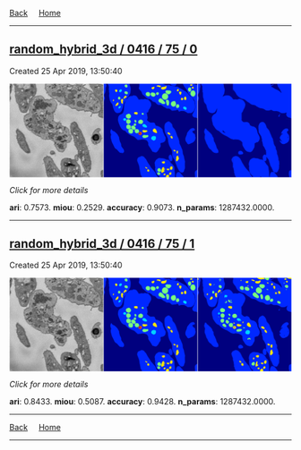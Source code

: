 
[Back](..)&nbsp;&nbsp;&nbsp;&nbsp;&nbsp;[Home](https://leapmanlab.github.io/snapshots)

---

<div class="summary"><a href="0"><h2>random_hybrid_3d / 0416 / 75 / 0</h2></a><p>Created 25 Apr 2019, 13:50:40
</p><a href="0"><img src="0/media/summary.png" align="center"></a><p>
<i>Click for more details</i>
</p></div>

**ari**: 0.7573. **miou**: 0.2529. **accuracy**: 0.9073. **n_params**: 1287432.0000. 

---

<div class="summary"><a href="1"><h2>random_hybrid_3d / 0416 / 75 / 1</h2></a><p>Created 25 Apr 2019, 13:50:40
</p><a href="1"><img src="1/media/summary.png" align="center"></a><p>
<i>Click for more details</i>
</p></div>

**ari**: 0.8433. **miou**: 0.5087. **accuracy**: 0.9428. **n_params**: 1287432.0000. 

---

[Back](..)&nbsp;&nbsp;&nbsp;&nbsp;&nbsp;[Home](https://leapmanlab.github.io/snapshots)

---